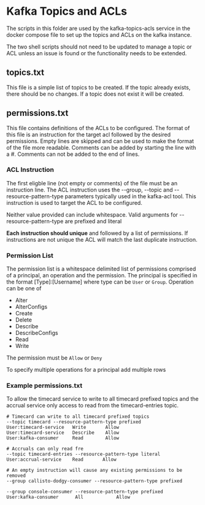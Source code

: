 # Kafka Topics and ACLs

The scripts in this folder are used by the kafka-topics-acls service in
the docker compose file to set up the topics and ACLs on the kafka instance.

The two shell scripts should not need to be updated to manage a topic
or ACL unless an issue is found or the functionality needs to be extended.

## topics.txt

This file is a simple list of topics to be created. If the topic already
exists, there should be no changes. If a topic does not exist it will be
created.

## permissions.txt

This file contains definitions of the ACLs to be configured. The format
of this file is an instruction for the target acl followed by the 
desired permissions. Empty lines are skipped and can be used to make
the format of the file more readable. Comments can be added by starting
the line with a #. Comments can not be added to the end of lines.

### ACL Instruction

The first eligble line (not empty or comments) of the file must be an
instruction line. The ACL instruction uses the --group, --topic and 
--resource-pattern-type parameters typically used in the kafka-acl tool.
This instruction is used to target the ACL to be configured.

Neither value provided can include whitespace.
Valid arguments for --resource-pattern-type are prefixed and literal

**Each instruction should unique** and followed by a list of permissions.
If instructions are not unique the ACL will match the last duplicate
instruction.

### Permission List

The permission list is a whitespace delimited list of permissions
comprised of a principal, an operation and the permission.
The principal is specified in the format [Type]:[Username] where
type can be `User` or `Group`.
Operation can be one of 

* Alter
* AlterConfigs
* Create
* Delete
* Describe
* DescribeConfigs
* Read
* Write

The permission must be `Allow` or `Deny`

To specify multiple operations for a principal add multiple rows

### Example permissions.txt

To allow the timecard service to write to all timecard prefixed 
topics and the accrual service only access to read from the
timecard-entries topic.

```
# Timecard can write to all timecard prefixed topics
--topic timecard --resource-pattern-type prefixed 
User:timecard-service   Write       Allow
User:timecard-service   Describe    Allow
User:kafka-consumer     Read        Allow

# Accruals can only read fre
--topic timecard-entries --resource-pattern-type literal 
User:accrual-service    Read       Allow

# An empty instruction will cause any existing permissions to be removed
--group callisto-dodgy-consumer --resource-pattern-type prefixed 

--group console-consumer --resource-pattern-type prefixed 
User:kafka-consumer      All            Allow
```